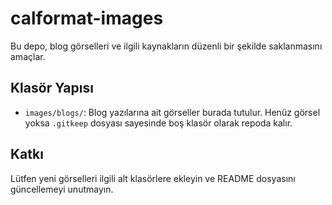 # calformat-images

Bu depo, blog görselleri ve ilgili kaynakların düzenli bir şekilde saklanmasını amaçlar.

## Klasör Yapısı

- `images/blogs/`: Blog yazılarına ait görseller burada tutulur. Henüz görsel yoksa `.gitkeep` dosyası sayesinde boş klasör olarak repoda kalır.

## Katkı

Lütfen yeni görselleri ilgili alt klasörlere ekleyin ve README dosyasını güncellemeyi unutmayın.
